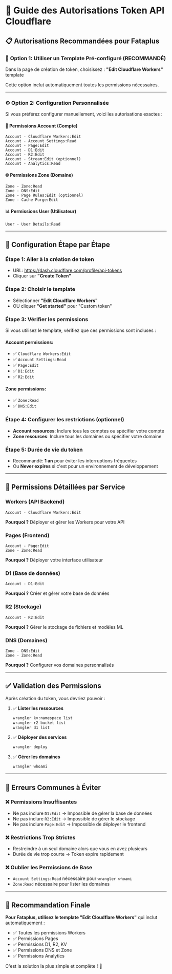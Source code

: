 # 🔑 Guide des Autorisations Token API Cloudflare

## 📋 Autorisations Recommandées pour Fataplus

### 🎯 **Option 1: Utiliser un Template Pré-configuré (RECOMMANDÉ)**

Dans la page de création de token, choisissez :
**"Edit Cloudflare Workers"** template

Cette option inclut automatiquement toutes les permissions nécessaires.

---

### ⚙️ **Option 2: Configuration Personnalisée**

Si vous préférez configurer manuellement, voici les autorisations exactes :

#### **🏢 Permissions Account (Compte)**
```
Account - Cloudflare Workers:Edit
Account - Account Settings:Read
Account - Page:Edit
Account - D1:Edit
Account - R2:Edit
Account - Stream:Edit (optionnel)
Account - Analytics:Read
```

#### **🌐 Permissions Zone (Domaine)**
```
Zone - Zone:Read
Zone - DNS:Edit
Zone - Page Rules:Edit (optionnel)
Zone - Cache Purge:Edit
```

#### **📊 Permissions User (Utilisateur)**
```
User - User Details:Read
```

---

## 🎯 **Configuration Étape par Étape**

### **Étape 1**: Aller à la création de token
- URL: https://dash.cloudflare.com/profile/api-tokens
- Cliquer sur **"Create Token"**

### **Étape 2**: Choisir le template
- Sélectionner **"Edit Cloudflare Workers"**
- OU cliquer **"Get started"** pour "Custom token"

### **Étape 3**: Vérifier les permissions
Si vous utilisez le template, vérifiez que ces permissions sont incluses :

#### **Account permissions:**
- ✅ `Cloudflare Workers:Edit`
- ✅ `Account Settings:Read`  
- ✅ `Page:Edit`
- ✅ `D1:Edit`
- ✅ `R2:Edit`

#### **Zone permissions:**
- ✅ `Zone:Read`
- ✅ `DNS:Edit`

### **Étape 4**: Configurer les restrictions (optionnel)
- **Account resources**: Inclure tous les comptes ou spécifier votre compte
- **Zone resources**: Inclure tous les domaines ou spécifier votre domaine

### **Étape 5**: Durée de vie du token
- Recommandé: **1 an** pour éviter les interruptions fréquentes
- Ou **Never expires** si c'est pour un environnement de développement

---

## 🔧 **Permissions Détaillées par Service**

### **Workers (API Backend)**
```
Account - Cloudflare Workers:Edit
```
**Pourquoi ?** Déployer et gérer les Workers pour votre API

### **Pages (Frontend)**  
```
Account - Page:Edit
Zone - Zone:Read
```
**Pourquoi ?** Déployer votre interface utilisateur

### **D1 (Base de données)**
```
Account - D1:Edit
```
**Pourquoi ?** Créer et gérer votre base de données

### **R2 (Stockage)**
```
Account - R2:Edit
```
**Pourquoi ?** Gérer le stockage de fichiers et modèles ML

### **DNS (Domaines)**
```
Zone - DNS:Edit
Zone - Zone:Read
```
**Pourquoi ?** Configurer vos domaines personnalisés

---

## ✅ **Validation des Permissions**

Après création du token, vous devriez pouvoir :

1. ✅ **Lister les ressources**
   ```bash
   wrangler kv:namespace list
   wrangler r2 bucket list  
   wrangler d1 list
   ```

2. ✅ **Déployer des services**
   ```bash
   wrangler deploy
   ```

3. ✅ **Gérer les domaines**
   ```bash
   wrangler whoami
   ```

---

## 🚨 **Erreurs Communes à Éviter**

### ❌ **Permissions Insuffisantes**
- Ne pas inclure `D1:Edit` → Impossible de gérer la base de données
- Ne pas inclure `R2:Edit` → Impossible de gérer le stockage
- Ne pas inclure `Page:Edit` → Impossible de déployer le frontend

### ❌ **Restrictions Trop Strictes**
- Restreindre à un seul domaine alors que vous en avez plusieurs
- Durée de vie trop courte → Token expire rapidement

### ❌ **Oublier les Permissions de Base**
- `Account Settings:Read` nécessaire pour `wrangler whoami`
- `Zone:Read` nécessaire pour lister les domaines

---

## 🎯 **Recommandation Finale**

**Pour Fataplus, utilisez le template "Edit Cloudflare Workers"** qui inclut automatiquement :

- ✅ Toutes les permissions Workers
- ✅ Permissions Pages  
- ✅ Permissions D1, R2, KV
- ✅ Permissions DNS et Zone
- ✅ Permissions Analytics

C'est la solution la plus simple et complète ! 🚀